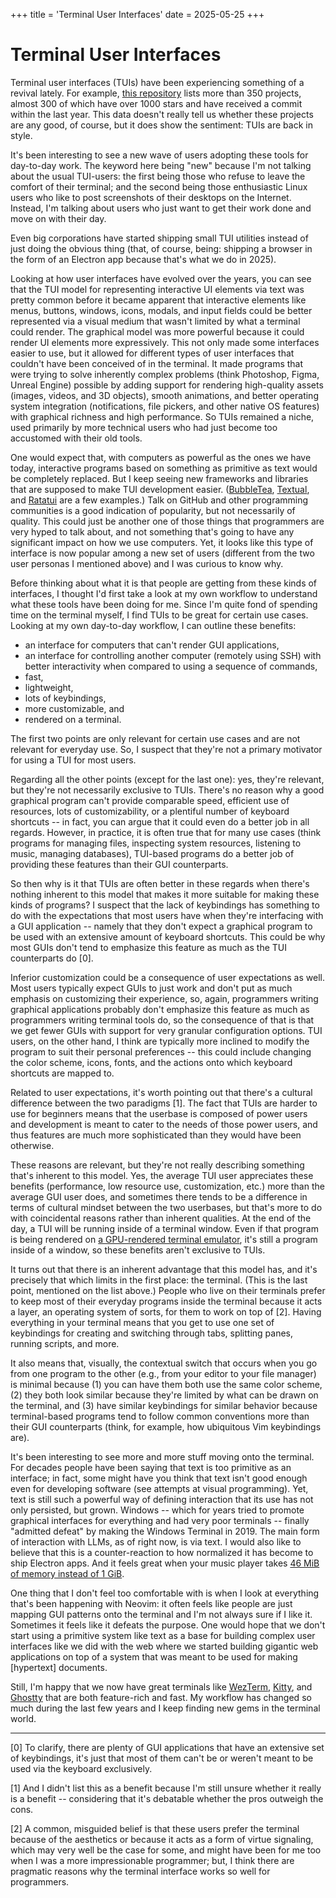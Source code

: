 +++
title = 'Terminal User Interfaces'
date = 2025-05-25
+++

# Terminal User Interfaces
 
Terminal user interfaces (TUIs) have been experiencing something of a revival lately. For example,
[this repository](https://github.com/rothgar/awesome-tuis) lists more than 350 projects, almost 300
of which have over 1000 stars and have received a commit within the last year. This data doesn't
really tell us whether these projects are any good, of course, but it does show the sentiment: TUIs
are back in style. 

It's been interesting to see a new wave of users adopting these tools for day-to-day work. The
keyword here being "new" because I'm not talking about the usual TUI-users: the first being those
who refuse to leave the comfort of their terminal; and the second being those enthusiastic Linux
users who like to post screenshots of their desktops on the Internet. Instead, I'm talking about users
who just want to get their work done and move on with their day. 

Even big corporations have started shipping small TUI utilities instead of just doing the obvious
thing (that, of course, being: shipping a browser in the form of an Electron app because that's what
we do in 2025).

Looking at how user interfaces have evolved over the years, you can see that the TUI model for
representing interactive UI elements via text was pretty common before it became apparent that
interactive elements like menus, buttons, windows, icons, modals, and input fields could be better
represented via a visual medium that wasn't limited by what a terminal could render. The graphical
model was more powerful because it could render UI elements more expressively. This not only made
some interfaces easier to use, but it allowed for different types of user interfaces that couldn't
have been conceived of in the terminal. It made programs that were trying to solve inherently
complex problems (think Photoshop, Figma, Unreal Engine) possible by adding support for rendering
high-quality assets (images, videos, and 3D objects), smooth animations, and better operating system
integration (notifications, file pickers, and other native OS features) with graphical richness and
high performance. So TUIs remained a niche, used primarily by more technical users who had just
become too accustomed with their old tools.

One would expect that, with computers as powerful as the ones we have today, interactive programs
based on something as primitive as text would be completely replaced. But I keep seeing new
frameworks and libraries that are supposed to make TUI development easier. ([BubbleTea](https://github.com/charmbracelet/bubbletea), [Textual](https://github.com/Textualize/textual), and [Ratatui](https://github.com/ratatui/ratatui) 
are a few examples.) Talk on GitHub and other programming communities is a good indication of
popularity, but not necessarily of quality. This could just be another one of those things that
programmers are very hyped to talk about, and not something that's going to have any significant
impact on how we use computers. Yet, it looks like this type of interface is now popular among a new
set of users (different from the two user personas I mentioned above) and I was curious to know why.

Before thinking about what it is that people are getting from these kinds of interfaces, I thought
I'd first take a look at my own workflow to understand what these tools have been doing for me.
Since I'm quite fond of spending time on the terminal myself, I find TUIs to be great for certain
use cases. Looking at my own day-to-day workflow, I can outline these benefits: 

* an interface for computers that can't render GUI applications,
* an interface for controlling another computer (remotely using SSH) with better interactivity
  when compared to using a sequence of commands,
* fast,
* lightweight,
* lots of keybindings,
* more customizable, and
* rendered on a terminal.

The first two points are only relevant for certain use cases and are not relevant for everyday use.
So, I suspect that they're not a primary motivator for using a TUI for most users.

Regarding all the other points (except for the last one): yes, they're relevant, but they're not
necessarily exclusive to TUIs. There's no reason why a good graphical program can't provide
comparable speed, efficient use of resources, lots of customizability, or a plentiful number of
keyboard shortcuts -- in fact, you can argue that it could even do a better job in all regards.
However, in practice, it is often true that for many use cases (think programs for managing files,
inspecting system resources, listening to music, managing databases), TUI-based programs do a better
job of providing these features than their GUI counterparts.

So then why is it that TUIs are often better in these regards when there's nothing inherent to this
model that makes it more suitable for making these kinds of programs? I suspect that the lack of
keybindings has something to do with the expectations that most users have when they're interfacing
with a GUI application -- namely that they don't expect a graphical program to be used with an
extensive amount of keyboard shortcuts. This could be why most GUIs don't tend to emphasize this
feature as much as the TUI counterparts do [0]. 

Inferior customization could be a consequence of user expectations as well. Most users typically
expect GUIs to just work and don't put as much emphasis on customizing their experience, so, again,
programmers writing graphical applications probably don't emphasize this feature as much as
programmers writing terminal tools do, so the consequence of that is that we get fewer GUIs with
support for very granular configuration options. TUI users, on the other hand, I think are typically more
inclined to modify the program to suit their personal preferences -- this could include changing the
color scheme, icons, fonts, and the actions onto which keyboard shortcuts are mapped to.

Related to user expectations, it's worth pointing out that there's a cultural difference between the
two paradigms [1]. The fact that TUIs are harder to use for beginners means that the userbase is
composed of power users and development is meant to cater to the needs of those power users, and
thus features are much more sophisticated than they would have been otherwise. 

These reasons are relevant, but they're not really describing something that's inherent to this
model. Yes, the average TUI user appreciates these benefits (performance, low resource use,
customization, etc.) more than the average GUI user does, and sometimes there tends to be a
difference in terms of cultural mindset between the two userbases, but that's more to do with
coincidental reasons rather than inherent qualities. At the end of the day, a TUI will be running
inside of a terminal window. Even if that program is being rendered on [a GPU-rendered terminal emulator](https://alacritty.org),
it's still a program inside of a window, so these benefits aren't exclusive to TUIs.

It turns out that there is an inherent advantage that this model has, and it's precisely that which
limits in the first place: the terminal. (This is the last point, mentioned on the list above.)
People who live on their terminals prefer to keep most of their everyday programs inside the
terminal because it acts a layer, an operating system of sorts, for them to work on top of [2].
Having everything in your terminal means that you get to use one set of keybindings for creating and
switching through tabs, splitting panes, running scripts, and more. 

It also means that, visually, the contextual switch that occurs when you go from one program to the
other (e.g., from your editor to your file manager) is minimal because (1) you can have them both
use the same color scheme, (2) they both look similar because they're limited by what can be drawn on
the terminal, and (3) have similar keybindings for similar behavior because terminal-based programs
tend to follow common conventions more than their GUI counterparts (think, for example, how
ubiquitous Vim keybindings are).

It's been interesting to see more and more stuff moving onto the terminal. For decades people have
been saying that text is too primitive as an interface; in fact, some might have you think that text
isn't good enough even for developing software (see attempts at visual programming). Yet, text is
still such a powerful way of defining interaction that its use has not only persisted, but grown.
Windows -- which for years tried to promote graphical interfaces for everything and had very poor
terminals -- finally "admitted defeat" by making the Windows Terminal in 2019. The main form of
interaction with LLMs, as of right now, is via text. I would also like to believe that this is a
counter-reaction to how normalized it has become to ship Electron apps. And it feels 
great when your music player takes [46 MiB of memory instead of 1 GiB](https://github.com/hrkfdn/ncspot/blob/33ccf944e9701e40edd8479c533a03815e36a8e5/doc/resource_footprint.md?plain=1#L4-L7).

One thing that I don't feel too comfortable with is when I look at everything that's been happening
with Neovim: it often feels like people are just mapping GUI patterns onto the terminal and I'm not
always sure if I like it. Sometimes it feels like it defeats the purpose. One would hope that we
don't start using a primitive system like text as a base for building complex user interfaces like
we did with the web where we started building gigantic web applications on top of a system that was
meant to be used for making [hypertext] documents. 

Still, I'm happy that we now have great terminals like [WezTerm](https://github.com/wezterm/wezterm),
[Kitty](https://github.com/kovidgoyal/kitty), and [Ghostty](https://github.com/ghostty-org/ghostty)
that are both feature-rich and fast. My workflow has changed so much during the last few years and I
keep finding new gems in the terminal world.

---

[0] To clarify, there are plenty of GUI applications that have an extensive set of keybindings, it's
just that most of them can't be or weren't meant to be used via the keyboard exclusively.


[1] And I didn't list this as a benefit because I'm still unsure whether it really is a benefit --
considering that it's debatable whether the pros outweigh the cons.

[2] A common, misguided belief is that these users prefer the terminal because of the aesthetics or
because it acts as a form of virtue signaling, which may very well be the case for some, and might
have been for me too when I was a more impressionable programmer; but, I think there are pragmatic
reasons why the terminal interface works so well for programmers.

